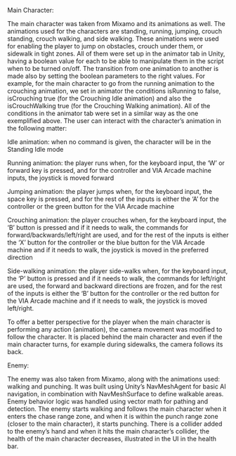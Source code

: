 Main Character: 

The main character was taken from Mixamo and its animations as well. The animations used for the characters are standing, running, jumping, crouch standing, crouch walking, and side walking. These animations were used for enabling the player to jump on obstacles, crouch under them, or sidewalk in tight zones. All of them were set up in the animator tab in Unity, having a boolean value for each to be able to manipulate them in the script when to be turned on/off. The transition from one animation to another is made also by setting the boolean parameters to the right values. For example, for the main character to go from the running animation to the crouching animation, we set in animator the conditions isRunning to false, isCrouching true (for the Crouching Idle animation) and also the isCrouchWalking true (for the Crouching Walking animation). All of the conditions in the animator tab were set in a similar way as the one exemplified above.  The user can interact with the character’s animation in the following matter: 

Idle animation: when no command is given, the character will be in the Standing Idle mode 

Running animation: the player runs when, for the keyboard input, the ‘W’ or forward key is pressed, and for the controller and VIA Arcade machine inputs, the joystick is moved forward 

Jumping animation: the player jumps when, for the keyboard input, the space key is pressed, and for the rest of the inputs is either the ‘A’ for the controller or the green button for the VIA Arcade machine 

Crouching animation: the player crouches when, for the keyboard input, the ‘B’ button is pressed and if it needs to walk, the commands for forward/backwards/left/right are used, and for the rest of the inputs is either the ‘X’ button for the controller or the blue button for the VIA Arcade machine and if it needs to walk, the joystick is moved in the preferred direction 

Side-walking animation: the player side-walks when, for the keyboard input, the ‘P’ button is pressed and if it needs to walk, the commands for left/right are used, the forward and backward directions are frozen, and for the rest of the inputs is either the ‘B’ button for the controller or the red button for the VIA Arcade machine and if it needs to walk, the joystick is moved left/right. 

 

To offer a better perspective for the player when the main character is performing any action (animation), the camera movement was modified to follow the character. It is placed behind the main character and even if the main character turns, for example during sidewalks, the camera follows its back.  

Enemy: 

The enemy was also taken from Mixamo, along with the animations used: walking and punching. It was built using Unity’s NavMeshAgent for basic AI navigation, in combination with NavMeshSurface to define walkable areas. Enemy behavior logic was handled using vector math for pathing and detection.  The enemy starts walking and follows the main character when it enters the chase range zone, and when it is within the punch range zone (closer to the main character), it starts punching. There is a collider added to the enemy’s hand and when it hits the main character’s collider, the health of the main character decreases, illustrated in the UI in the health bar. 
